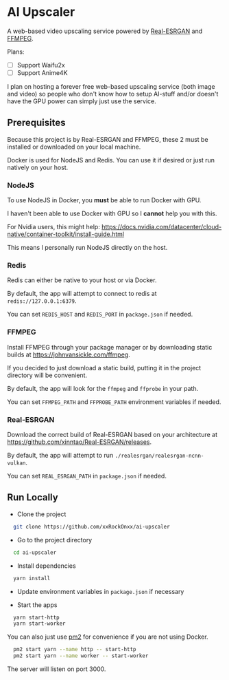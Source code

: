 
# AI Upscaler

A web-based video upscaling service powered by [Real-ESRGAN](https://github.com/xinntao/Real-ESRGAN) and [FFMPEG](https://github.com/FFmpeg/FFmpeg).

Plans:

- [ ] Support Waifu2x
- [ ] Support Anime4K

I plan on hosting a forever free web-based upscaling service (both image and video)
so people who don't know how to setup AI-stuff and/or doesn't have the GPU power
can simply just use the service.


## Prerequisites

Because this project is by Real-ESRGAN and FFMPEG, these 2 must be installed or downloaded on your local machine.

Docker is used for NodeJS and Redis. You can use it if desired or just run natively on your host.

### NodeJS

To use NodeJS in Docker, you **must** be able to run Docker with GPU.

I haven't been able to use Docker with GPU so I **cannot** help you with this.

For Nvidia users, this might help: https://docs.nvidia.com/datacenter/cloud-native/container-toolkit/install-guide.html

This means I personally run NodeJS directly on the host.

### Redis

Redis can either be native to your host or via Docker.

By default, the app will attempt to connect to redis at `redis://127.0.0.1:6379`.

You can set `REDIS_HOST` and `REDIS_PORT` in `package.json` if needed.

### FFMPEG

Install FFMPEG through your package manager or by downloading static builds at https://johnvansickle.com/ffmpeg.

If you decided to just download a static build, putting it in the project directory will be convenient.

By default, the app will look for the `ffmpeg` and `ffprobe` in your path.

You can set `FFMPEG_PATH` and `FFPROBE_PATH` environment variables if needed.

### Real-ESRGAN

Download the correct build of Real-ESRGAN based on your architecture at https://github.com/xinntao/Real-ESRGAN/releases.

By default, the app will attempt to run `./realesrgan/realesrgan-ncnn-vulkan`.

You can set `REAL_ESRGAN_PATH` in `package.json` if needed.

## Run Locally

- Clone the project

```bash
  git clone https://github.com/xxRockOnxx/ai-upscaler
```

- Go to the project directory

```bash
  cd ai-upscaler
```

- Install dependencies

```bash
  yarn install
```

- Update environment variables in `package.json` if necessary

- Start the apps

```bash
  yarn start-http
  yarn start-worker
```

You can also just use [pm2](https://pm2.keymetrics.io/) for convenience if you are not using Docker.

```bash
  pm2 start yarn --name http -- start-http
  pm2 start yarn --name worker -- start-worker
```

The server will listen on port 3000.
